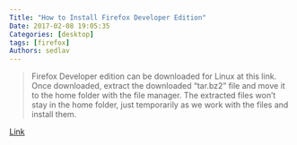 ```yaml
---
Title: "How to Install Firefox Developer Edition"
Date: 2017-02-08 19:05:35
Categories: [desktop]
tags: [firefox]
Authors: sedlav
---
```


> Firefox Developer edition can be downloaded for Linux at this link. Once downloaded, extract the downloaded “tar.bz2” file and move it to the home folder with the file manager. The extracted files won’t stay in the home folder, just temporarily as we work with the files and install them.

[Link](https://www.maketecheasier.com/install-firefox-developer-edition-linux/)
